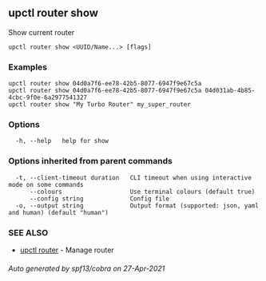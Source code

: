 ## upctl router show

Show current router

```
upctl router show <UUID/Name...> [flags]
```

### Examples

```
upctl router show 04d0a7f6-ee78-42b5-8077-6947f9e67c5a
upctl router show 04d0a7f6-ee78-42b5-8077-6947f9e67c5a 04d031ab-4b85-4cbc-9f0e-6a2977541327
upctl router show "My Turbo Router" my_super_router
```

### Options

```
  -h, --help   help for show
```

### Options inherited from parent commands

```
  -t, --client-timeout duration   CLI timeout when using interactive mode on some commands
      --colours                   Use terminal colours (default true)
      --config string             Config file
  -o, --output string             Output format (supported: json, yaml and human) (default "human")
```

### SEE ALSO

* [upctl router](upctl_router.md)	 - Manage router

###### Auto generated by spf13/cobra on 27-Apr-2021
